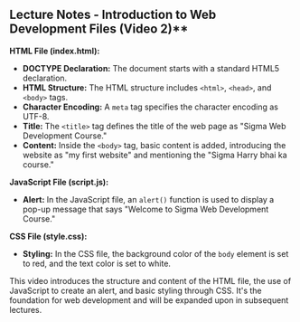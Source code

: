 

## Lecture Notes - Introduction to Web Development Files (Video 2)**

**HTML File (index.html):**
- **DOCTYPE Declaration:** The document starts with a standard HTML5 declaration.
- **HTML Structure:** The HTML structure includes `<html>`, `<head>`, and `<body>` tags.
- **Character Encoding:** A `meta` tag specifies the character encoding as UTF-8.
- **Title:** The `<title>` tag defines the title of the web page as "Sigma Web Development Course."
- **Content:** Inside the `<body>` tag, basic content is added, introducing the website as "my first website" and mentioning the "Sigma Harry bhai ka course."

**JavaScript File (script.js):**
- **Alert:** In the JavaScript file, an `alert()` function is used to display a pop-up message that says "Welcome to Sigma Web Development Course."

**CSS File (style.css):**
- **Styling:** In the CSS file, the background color of the `body` element is set to red, and the text color is set to white.

This video introduces the structure and content of the HTML file, the use of JavaScript to create an alert, and basic styling through CSS. It's the foundation for web development and will be expanded upon in subsequent lectures.
